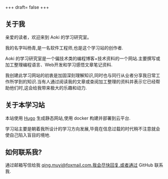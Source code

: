 +++
draft= false
+++

## 关于我

亲爱的读者，欢迎来到 Aoki 的学习研究室。

我的名字叫杨青,是一名软件工程师,也是这个学习站的创作者.  

Aoki 的学习研究室是一个偏技术类的编程博客+技术资料的一个网站.主要撰写或加工整理编程语言、Web开发和学习感悟文章笔记资料.

我创建此学习网站的初衷是加固深刻理解知识,同时也与同行从业者分享我日常工作所学到的知识.当有人通过阅读我的文章或查阅加工整理的资料并表示它已经帮助他们时,这会给我带来极大的乐趣和动力.

## 关于本学习站
本站使用 [Hugo](https://gohugo.io/) 生成静态网站,使用 docker 构建并部署到云平台.  

学习站主要是朝着我所设计的学习方向发展,毕竟在信息过载的时代稍不注意就会使自己陷入盲目的境地.

## 如何联系我?
通过邮箱写信给我 qing.muyi@foxmail.com.我会尽快回复.或者通过 GitHub 联系我.
